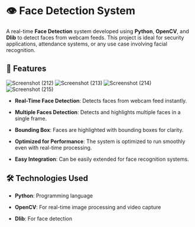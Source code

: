 # 👁️ Face Detection System

A real-time **Face Detection** system developed using **Python**, **OpenCV**, and **Dlib** to detect faces from webcam feeds. This project is ideal for security applications, attendance systems, or any use case involving facial recognition.

## 🚀 Features

![Screenshot (212)](https://github.com/user-attachments/assets/2eaf4ce4-8f4e-41ad-b02b-2d1886742988)
![Screenshot (213)](https://github.com/user-attachments/assets/dbd398ae-1978-4597-a790-dace9c0f295f)
![Screenshot (214)](https://github.com/user-attachments/assets/979bb127-dfe8-46dd-a32c-a6cdede9eeeb)
![Screenshot (215)](https://github.com/user-attachments/assets/d017f4bb-b60c-49b9-bfcb-4730d5825790)

- **Real-Time Face Detection**: Detects faces from webcam feed instantly.
  
- **Multiple Faces Detection**: Detects and highlights multiple faces in a single frame.
  
- **Bounding Box**: Faces are highlighted with bounding boxes for clarity.
  
- **Optimized for Performance**: The system is optimized to run smoothly even with real-time processing.
  
- **Easy Integration**: Can be easily extended for face recognition systems.

## 🛠️ Technologies Used

- **Python**: Programming language
  
- **OpenCV**: For real-time image processing and video capture
  
- **Dlib**: For face detection
  
